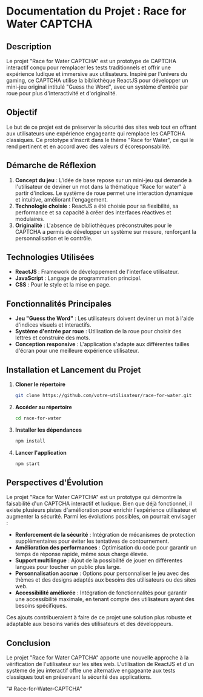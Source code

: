 # Documentation du Projet : Race for Water CAPTCHA

## Description
Le projet "Race for Water CAPTCHA" est un prototype de CAPTCHA interactif conçu pour remplacer les tests traditionnels et offrir une expérience ludique et immersive aux utilisateurs. Inspiré par l'univers du gaming, ce CAPTCHA utilise la bibliothèque ReactJS pour développer un mini-jeu original intitulé "Guess the Word", avec un système d'entrée par roue pour plus d'interactivité et d'originalité.

## Objectif
Le but de ce projet est de préserver la sécurité des sites web tout en offrant aux utilisateurs une expérience engageante qui remplace les CAPTCHA classiques. Ce prototype s'inscrit dans le thème "Race for Water", ce qui le rend pertinent et en accord avec des valeurs d'écoresponsabilité.

## Démarche de Réflexion
1. **Concept du jeu** : L'idée de base repose sur un mini-jeu qui demande à l'utilisateur de deviner un mot dans la thématique "Race for water" à partir d'indices. Le système de roue permet une interaction dynamique et intuitive, améliorant l'engagement.
2. **Technologie choisie** : ReactJS a été choisie pour sa flexibilité, sa performance et sa capacité à créer des interfaces réactives et modulaires.
3. **Originalité** : L'absence de bibliothèques préconstruites pour le CAPTCHA a permis de développer un système sur mesure, renforçant la personnalisation et le contrôle.

## Technologies Utilisées
- **ReactJS** : Framework de développement de l'interface utilisateur.
- **JavaScript** : Langage de programmation principal.
- **CSS** : Pour le style et la mise en page.

## Fonctionnalités Principales
- **Jeu "Guess the Word"** : Les utilisateurs doivent deviner un mot à l'aide d'indices visuels et interactifs.
- **Système d'entrée par roue** : Utilisation de la roue pour choisir des lettres et construire des mots.
- **Conception responsive** : L'application s'adapte aux différentes tailles d'écran pour une meilleure expérience utilisateur.

## Installation et Lancement du Projet
1. **Cloner le répertoire**
   ```bash
   git clone https://github.com/votre-utilisateur/race-for-water.git
2. **Accéder au répertoire**
    ```bash
    cd race-for-water
3. **Installer les dépendances**
    ```bash
    npm install
4. **Lancer l'application**
    ```bash
    npm start
## Perspectives d'Évolution
Le projet "Race for Water CAPTCHA" est un prototype qui démontre la faisabilité d'un CAPTCHA interactif et ludique. Bien que déjà fonctionnel, il existe plusieurs pistes d'amélioration pour enrichir l'expérience utilisateur et augmenter la sécurité. Parmi les évolutions possibles, on pourrait envisager :

- **Renforcement de la sécurité** : Intégration de mécanismes de protection supplémentaires pour éviter les tentatives de contournement.
- **Amélioration des performances** : Optimisation du code pour garantir un temps de réponse rapide, même sous charge élevée.
- **Support multilingue** : Ajout de la possibilité de jouer en différentes langues pour toucher un public plus large.
- **Personnalisation accrue** : Options pour personnaliser le jeu avec des thèmes et des designs adaptés aux besoins des utilisateurs ou des sites web.
- **Accessibilité améliorée** : Intégration de fonctionnalités pour garantir une accessibilité maximale, en tenant compte des utilisateurs ayant des besoins spécifiques.

Ces ajouts contribueraient à faire de ce projet une solution plus robuste et adaptable aux besoins variés des utilisateurs et des développeurs.

## Conclusion
Le projet "Race for Water CAPTCHA" apporte une nouvelle approche à la vérification de l'utilisateur sur les sites web. L'utilisation de ReactJS et d'un système de jeu interactif offre une alternative engageante aux tests classiques tout en préservant la sécurité des applications.

"# Race-for-Water-CAPTCHA" 
